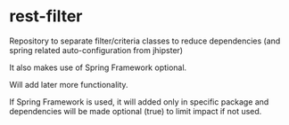 # rest-filter
Repository to separate filter/criteria classes to reduce dependencies (and spring related auto-configuration from jhipster)

It also makes use of Spring Framework optional.

Will add later more functionality.

If Spring Framework is used, it will added only in specific package and dependencies will be made optional (true) to limit impact if not used.

